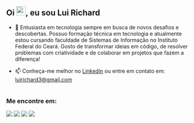 <h2 align="left">Oi <img src="https://raw.githubusercontent.com/MartinHeinz/MartinHeinz/master/wave.gif" width="25px" height="25px">, eu sou Lui Richard</h2>

- 📍 Entusiasta em tecnologia sempre em busca de novos desafios e descobertas. Possuo formação técnica em tecnologia e atualmente estou cursando faculdade de Sistemas de Informação no Instituto Federal do Ceará. Gosto de transformar ideias em código, de resolver problemas com criatividade e de colaborar em projetos que fazem a diferença!

- 📫 Conheça-me melhor no <a href="https://www.linkedin.com/in/luirichardsilvalima/">Linkedin</a> ou entre em contato em: luirichard3@gmail.com

#
 
### Me encontre em:
 
<p align="left">
  <a href="https://www.linkedin.com/in/luirichardsilvalima/" target="_blank"><img src="https://img.shields.io/badge/-LinkedIn-%230077B5?style=for-the-badge&logo=linkedin&logoColor=white" target="_blank"></a>
  <a href="https://instagram.com/luideveloper" target="_blank"><img src="https://img.shields.io/badge/-Instagram-%23E4405F?style=for-the-badge&logo=instagram&logoColor=white" target="_blank"></a>
  <a href = "https://www.behance.net/luirichard"><img src="https://img.shields.io/badge/-behance-%230077B5?style=for-the-badge&logo=behance&logoColor=white" target="_blank"></a> 
  <a href = "mailto:luirichard3@gmail.com"><img src="https://img.shields.io/badge/-Gmail-%23333?style=for-the-badge&logo=gmail&logoColor=white" target="_blank"></a>
</p>
